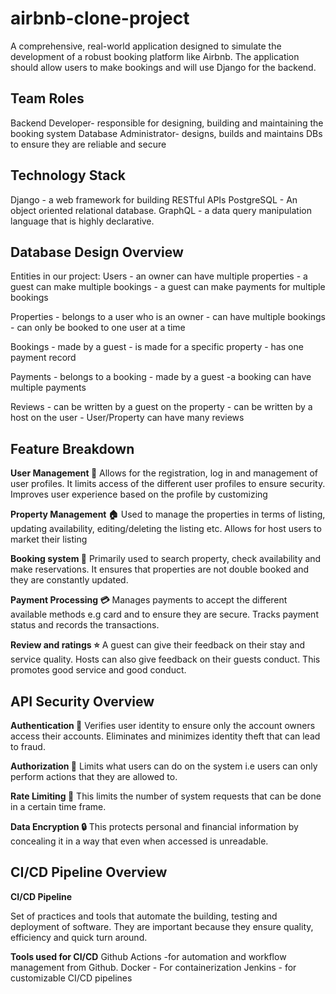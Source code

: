 # airbnb-clone-project
A comprehensive, real-world application designed to simulate the development of a robust booking platform like Airbnb. The application should allow users to make  bookings and will use Django for the backend.

## Team Roles
 Backend Developer- responsible for designing, building and maintaining the booking system 
 Database Administrator- designs, builds and maintains DBs to ensure they are       reliable and secure

 ## Technology Stack
 Django - a web framework for building RESTful APIs
 PostgreSQL - An object oriented relational database.
 GraphQL - a data query manipulation language that is highly declarative. 

## Database Design Overview
Entities in our project:
Users - an owner can have multiple properties
      - a guest can make multiple bookings
      - a guest can make payments for multiple bookings

Properties - belongs to a user who is an owner
           - can have multiple bookings
           - can only be booked to one user at a time

Bookings - made by a guest 
         - is made for a specific property
         - has one payment record

Payments - belongs to a booking
          - made by a guest
          -a booking can have multiple payments

Reviews  - can be written by a guest on the property
          - can be written by a host on the user
          - User/Property can have many reviews

## Feature Breakdown

**User Management 👤**
Allows for the registration, log in and management of user profiles. It limits access of the different user profiles to ensure security. Improves user experience based on the profile by customizing

**Property Management 🏠**
Used to manage the properties in terms of listing, updating availability, editing/deleting the listing etc. Allows for host users to market their listing

**Booking system 📅**
Primarily used to search property, check availability and make reservations. It ensures that properties are not double booked and they are constantly updated. 

**Payment Processing 💳**
Manages payments to accept the different available methods e.g card and to ensure they are secure. Tracks payment status and records the transactions. 

**Review and ratings ⭐**
A guest can give their feedback on their stay and service quality. Hosts can also give feedback on their guests conduct. This promotes good service and good conduct. 


##  API Security Overview

**Authentication 🔐**
Verifies user identity to ensure only the account owners access their accounts. Eliminates and minimizes identity theft that can lead to fraud. 

**Authorization 🧾**
Limits what users can do on the system i.e users can only perform actions that they are allowed to.

**Rate Limiting 🚫**
This limits the number of system requests that can be done in a certain time frame. 

**Data Encryption 🔒**
This protects personal and financial information by concealing it in a way that even when accessed is unreadable.


## CI/CD Pipeline Overview

**CI/CD Pipeline**

Set of practices and tools that automate the building, testing and deployment of software. They are important because they ensure quality, efficiency and quick turn around. 

**Tools used for CI/CD**
Github Actions -for automation and workflow management from Github. 
Docker - For containerization 
Jenkins - for customizable CI/CD pipelines

